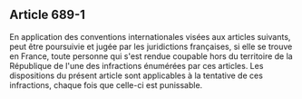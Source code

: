 Article 689-1
----
En application des conventions internationales visées aux articles suivants,
peut être poursuivie et jugée par les juridictions françaises, si elle se trouve
en France, toute personne qui s'est rendue coupable hors du territoire de la
République de l'une des infractions énumérées par ces articles. Les dispositions
du présent article sont applicables à la tentative de ces infractions, chaque
fois que celle-ci est punissable.
